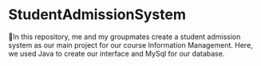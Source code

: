 # StudentAdmissionSystem
🚀In this repository, me and my groupmates create a student admission system as our main project for our course Information Management. Here, we used Java to create our interface and MySql for our database.
